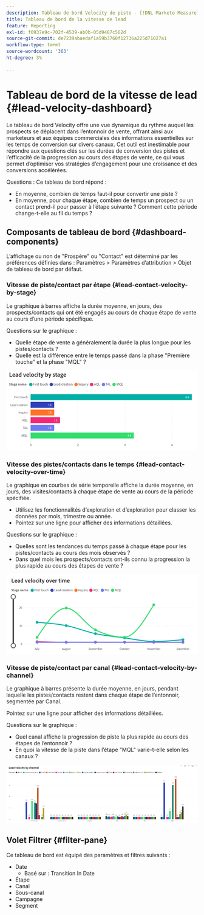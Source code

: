 ```yaml
---
description: Tableau de bord Velocity de piste - [!DNL Marketo Measure] - Produit
title: Tableau de bord de la vitesse de lead
feature: Reporting
exl-id: f0937e9c-702f-4539-ab0b-05d9487c562d
source-git-commit: de7239abaedaf1a59b3760f12736a225d71027a1
workflow-type: tm+mt
source-wordcount: '363'
ht-degree: 3%

---
```


# Tableau de bord de la vitesse de lead {#lead-velocity-dashboard}

Le tableau de bord Velocity offre une vue dynamique du rythme auquel les prospects se déplacent dans l’entonnoir de vente, offrant ainsi aux marketeurs et aux équipes commerciales des informations essentielles sur les temps de conversion sur divers canaux. Cet outil est inestimable pour répondre aux questions clés sur les durées de conversion des pistes et l’efficacité de la progression au cours des étapes de vente, ce qui vous permet d’optimiser vos stratégies d’engagement pour une croissance et des conversions accélérées.

Questions : Ce tableau de bord répond :

* En moyenne, combien de temps faut-il pour convertir une piste ?
* En moyenne, pour chaque étape, combien de temps un prospect ou un contact prend-il pour passer à l’étape suivante ? Comment cette période change-t-elle au fil du temps ?

## Composants de tableau de bord {#dashboard-components}

L’affichage ou non de &quot;Prospère&quot; ou &quot;Contact&quot; est déterminé par les préférences définies dans : Paramètres > Paramètres d’attribution > Objet de tableau de bord par défaut.

### Vitesse de piste/contact par étape {#lead-contact-velocity-by-stage}

Le graphique à barres affiche la durée moyenne, en jours, des prospects/contacts qui ont été engagés au cours de chaque étape de vente au cours d’une période spécifique.

Questions sur le graphique :

* Quelle étape de vente a généralement la durée la plus longue pour les pistes/contacts ?
* Quelle est la différence entre le temps passé dans la phase &quot;Première touche&quot; et la phase &quot;MQL&quot; ?

![](assets/lead-velocity-dashboard-1.png)

### Vitesse des pistes/contacts dans le temps {#lead-contact-velocity-over-time}

Le graphique en courbes de série temporelle affiche la durée moyenne, en jours, des visites/contacts à chaque étape de vente au cours de la période spécifiée.

* Utilisez les fonctionnalités d’exploration et d’exploration pour classer les données par mois, trimestre ou année.
* Pointez sur une ligne pour afficher des informations détaillées.

Questions sur le graphique :

* Quelles sont les tendances du temps passé à chaque étape pour les pistes/contacts au cours des mois observés ?
* Dans quel mois les prospects/contacts ont-ils connu la progression la plus rapide au cours des étapes de vente ?

![](assets/lead-velocity-dashboard-2.png)

### Vitesse de piste/contact par canal {#lead-contact-velocity-by-channel}

Le graphique à barres présente la durée moyenne, en jours, pendant laquelle les pistes/contacts restent dans chaque étape de l’entonnoir, segmentée par Canal.

Pointez sur une ligne pour afficher des informations détaillées.

Questions sur le graphique :

* Quel canal affiche la progression de piste la plus rapide au cours des étapes de l’entonnoir ?
* En quoi la vitesse de la piste dans l’étape &quot;MQL&quot; varie-t-elle selon les canaux ?

![](assets/lead-velocity-dashboard-3.png)

## Volet Filtrer {#filter-pane}

Ce tableau de bord est équipé des paramètres et filtres suivants :

* Date
   * Basé sur : Transition In Date
* Étape
* Canal
* Sous-canal
* Campagne
* Segment
